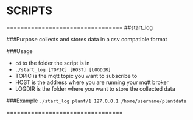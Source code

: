 # SCRIPTS

=================================
##start_log

###Purpose
collects and stores data in a csv compatible format

###Usage
* `cd` to the folder the script is in
* `./start_log [TOPIC] [HOST] [LOGDIR]`
* TOPIC is the mqtt topic you want to subscribe to
* HOST is the address where you are running your mqtt broker
* LOGDIR is the folder where you want to store the collected data

###Example
`./start_log plant/1 127.0.0.1 /home/username/plantdata`

=================================

